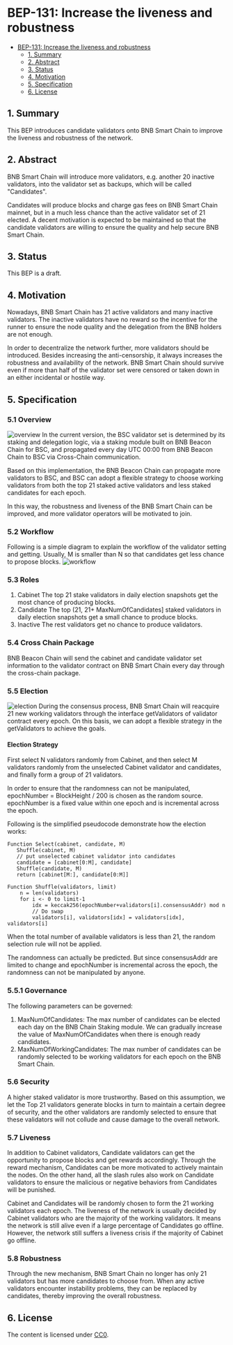 # BEP-131: Increase the liveness and robustness

- [BEP-131: Increase the liveness and robustness](https://github.com/bnb-chain/BEPs/pull/131)
    - [1. Summary](#1-summary)
    - [2. Abstract](#2-abstract)
    - [3. Status](#3-status)
    - [4. Motivation](#4-motivation)
    - [5. Specification](#5-specification)
    - [6. License](#6-license)

## 1. Summary

This BEP introduces candidate validators onto BNB Smart Chain to improve the liveness and robustness of the network.

## 2. Abstract

BNB Smart Chain will introduce more validators, e.g. another 20 inactive validators, into the validator set as backups, which will be called "Candidates".

Candidates will produce blocks and charge gas fees on BNB Smart Chain mainnet, but in a much less chance than the active validator set of 21 elected. A decent motivation is expected to be maintained so that the candidate validators are willing to ensure the quality and help secure BNB Smart Chain.

## 3. Status

This BEP is a draft.

## 4. Motivation

Nowadays, BNB Smart Chain has 21 active validators and many inactive validators. The inactive validators have no reward so the incentive for the runner to ensure the node quality and the delegation from the BNB holders are not enough.

In order to decentralize the network further, more validators should be introduced. Besides increasing the anti-censorship, it always increases the robustness and availability of the network. BNB Smart Chain should survive even if more than half of the validator set were censored or taken down in an either incidental or hostile way.

## 5. Specification

### 5.1 Overview
![overview](./assets/bep-131/5.1_overview.png)
In the current version, the BSC validator set is determined by its staking and delegation logic, via a staking module built on BNB Beacon Chain for BSC, and propagated every day UTC 00:00 from BNB Beacon Chain to BSC via Cross-Chain communication.

Based on this implementation, the BNB Beacon Chain can propagate more validators to BSC, and BSC can adopt a flexible strategy to choose working validators from both the top 21 staked active validators and less staked candidates for each epoch.

In this way, the robustness and liveness of the BNB Smart Chain can be improved, and more validator operators will be motivated to join.

### 5.2 Workflow
Following is a simple diagram to explain the workflow of the validator setting and getting. Usually, M is smaller than N so that candidates get less chance to propose blocks.
![workflow](./assets/bep-131/5.2_workflow.png)

### 5.3 Roles
  1. Cabinet
    The top 21 stake validators in daily election snapshots get the most chance of producing blocks.
  2. Candidate
    The top (21, 21+ MaxNumOfCandidates] staked validators in daily election snapshots get a small chance to produce blocks.
  3. Inactive
    The rest validators get no chance to produce validators.

### 5.4 Cross Chain Package
BNB Beacon Chain will send the cabinet and candidate validator set information to the validator contract on BNB Smart Chain every day through the cross-chain package.

### 5.5 Election
![election](./assets/bep-131/5.5_election.png)
During the consensus process, BNB Smart Chain will reacquire 21 new working validators through the interface getValidators of validator contract every epoch. On this basis, we can adopt a flexible strategy in the getValidators to achieve the goals.

#### Election Strategy
First select N validators randomly from Cabinet, and then select M validators randomly from the unselected Cabinet validator and candidates, and finally form a group of 21 validators.

In order to ensure that the randomness can not be manipulated, epochNumber = BlockHeight / 200 is chosen as the random source. epochNumber is a fixed value within one epoch and is incremental across the epoch.

Following is the simplified pseudocode demonstrate how the election works:

```
Function Select(cabinet, candidate, M)
   Shuffle(cabinet, M)
   // put unselected cabinet validator into candidates
   candidate = [cabinet[0:M], candidate]
   Shuffle(candidate, M)
   return [cabinet[M:], candidate[0:M]]
       
Function Shuffle(validators, limit)
    n = len(validators)
    for i <- 0 to limit-1
        idx = keccak256(epochNumber+validators[i].consensusAddr) mod n
        // Do swap 
        validators[i], validators[idx] = validators[idx], validators[i]
```

When the total number of available validators is less than 21, the random selection rule will not be applied.

The randomness can actually be predicted. But since consensusAddr are limited to change and epochNumber is incremental across the epoch, the randomness can not be manipulated by anyone.

### 5.5.1 Governance
The following parameters can be governed:
1. MaxNumOfCandidates: The max number of candidates can be elected each day on the BNB Chain Staking module. We can gradually increase the value of MaxNumOfCandidates when there is enough ready candidates.
2. MaxNumOfWorkingCandidates: The max number of candidates can be randomly selected to be working validators for each epoch on the BNB Smart Chain.
### 5.6 Security
A higher staked validator is more trustworthy. Based on this assumption, we let the Top 21 validators generate blocks in turn to maintain a certain degree of security, and the other validators are randomly selected to ensure that these validators will not collude and cause damage to the overall network.

### 5.7 Liveness
In addition to Cabinet validators, Candidate validators can get the opportunity to propose blocks and get rewards accordingly. Through the reward mechanism, Candidates can be more motivated to actively maintain the nodes. On the other hand, all the slash rules also work on Candidate validators to ensure the malicious or negative behaviors from Candidates  will be punished.     

Cabinet and Candidates will be randomly chosen to form the 21 working validators each epoch. The liveness of the network is usually decided by Cabinet validators who are the majority of the working validators. It means the network is still alive even if a large percentage of Candidates go offline. However, the network still suffers a liveness crisis if the majority of Cabinet go offline. 

### 5.8 Robustness
Through the new mechanism, BNB Smart Chain no longer has only 21 validators but has more candidates to choose from. When any active validators encounter instability problems, they can be replaced by candidates, thereby improving the overall robustness.

## 6. License

The content is licensed under [CC0](https://creativecommons.org/publicdomain/zero/1.0/).
